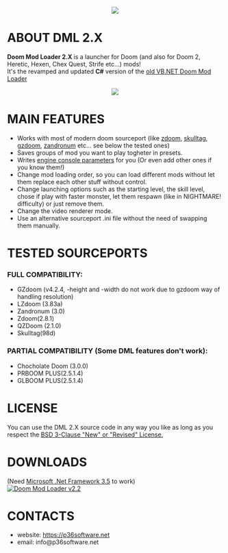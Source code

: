 <p align="center">
<img src="https://media.moddb.com/images/mods/1/44/43024/DML2_logo.1.png"/>
</p>

# ABOUT DML 2.X
<strong> Doom Mod Loader 2.X </strong> is a launcher for Doom (and also for Doom 2, Heretic, Hexen, Chex Quest, Strife etc...) mods!<br>
It's the revamped and updated <strong>C#</strong> version of the <a href="https://github.com/Premo36/DML_LEGACY">old VB.NET Doom Mod Loader</a>
<p align="center">
<img src="https://drive.google.com/uc?export=download&id=1t5cc2L2v93AKJWv0EgFLFqYHZ_0-n2rN"/>
</p>

# MAIN FEATURES
<ul>
<li>Works with most of modern doom sourceport (like <a href="http://zdoom.org/Download" target="_blank" rel="noopener">zdoom</a>, <a href="http://www.skulltag.com/download/" target="_blank" rel="noopener">skulltag</a>, <a href="http://gzdoom.drdteam.org/page.php?page=download" target="_blank" rel="noopener">gzdoom</a>, <a href="https://zandronum.com/download" target="_blank" rel="noopener">zandronum</a> etc... see below the tested ones)</li>
<li>Saves groups of mod you want to play togheter in presets.</li>
<li>Writes <a href="http://zdoom.org/wiki/command_line_parameters">engine console parameters</a> for you (Or even add other ones if you know them!)</li>
<li>Change mod loading order, so you can load different mods without let them replace each other stuff without control.</li>
<li>Change launching options such as the starting level, the skill level, chose if play with faster monster, let them respawn (like in NIGHTMARE! difficulty) or just remove them.</li>
<li>Change the video renderer mode.</li>
<li>Use an alternative sourceport .ini file without the need of swapping them manually.</li>
</ul>

# TESTED SOURCEPORTS
### FULL COMPATIBILITY:
<ul>
<li>GZdoom (v4.2.4, -height and -width do not work due to gzdoom way of handling resolution)</li>
<li>LZdoom (3.83a)</li>
<li>Zandronum (3.0)</li>
<li>Zdoom(2.8.1)</li>
<li>QZDoom (2.1.0)</li>
<li>Skulltag(98d)</li>
</ul>

### PARTIAL COMPATIBILITY (Some DML features don't work):
<ul>
<li>Chocholate Doom (3.0.0)</li>
<li>PRBOOM PLUS(2.5.1.4)</li>
<li>GLBOOM PLUS(2.5.1.4)</li>
</ul>

# LICENSE
You can use the DML 2.X source code in any way you like as long as you respect the <a href ="https://github.com/Premo36/DML2.X/blob/master/LICENSE.txt"> BSD 3-Clause "New" or "Revised" License.</a>

# DOWNLOADS
(Need <a href="https://www.microsoft.com/en-US/download/details.aspx?id=21">Microsoft .Net Framework 3.5</a> to work)<br>
<a href="https://www.moddb.com/mods/doom-mod-loader/downloads/doom-mod-loader-v22" title="Download Doom Mod Loader v2.2 - Mod DB" target="_blank"><img src="https://button.moddb.com/download/medium/185938.png" alt="Doom Mod Loader v2.2" /></a>

# CONTACTS
<ul>
<li>website: <a href="https://p36software.net">https://p36software.net</a></li>
<li>email: info@p36software.net</li>
</ul>
